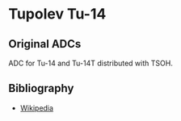 # Tupolev Tu-14

## Original ADCs

ADC for Tu-14 and Tu-14T distributed with TSOH.

## Bibliography

- [Wikipedia](https://en.wikipedia.org/wiki/Tupolev_Tu-14)